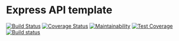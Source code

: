 # Express API template

[![Build Status](https://travis-ci.org/cctalbott/express-api-template.svg?branch=master)](https://travis-ci.org/cctalbott/express-api-template)
[![Coverage Status](https://coveralls.io/repos/github/cctalbott/express-api-template/badge.svg?branch=master)](https://coveralls.io/github/cctalbott/express-api-template?branch=master)
[![Maintainability](https://api.codeclimate.com/v1/badges/f9c99be0a47f0b776c31/maintainability)](https://codeclimate.com/github/cctalbott/express-api-template/maintainability)
[![Test Coverage](https://api.codeclimate.com/v1/badges/f9c99be0a47f0b776c31/test_coverage)](https://codeclimate.com/github/cctalbott/express-api-template/test_coverage)
[![Build status](https://ci.appveyor.com/api/projects/status/9kbq5l4177s8m6cu?svg=true)](https://ci.appveyor.com/project/cctalbott/express-api-template)
